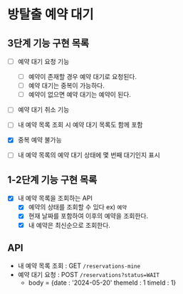 #  방탈출 예약 대기

## 3단계 기능 구현 목록
- [ ] 예약 대기 요청 기능
  - [ ] 예약이 존재할 경우 예약 대기로 요청된다.
  - [ ] 예약 대기는 중복이 가능하다.
  - [ ] 예약이 없으면 예약 대기는 예약이 된다.
- [ ] 예약 대기 취소 기능
- [ ] 내 예약 목록 조회 시 예약 대기 목록도 함께 포함
- [x] 중복 예약 불가능
- [ ] 내 예약 목록의 예약 대기 상태에 몇 번째 대기인지 표시


## 1-2단계 기능 구현 목록

- [x] 내 예약 목록을 조회하는 API
  - [x] 예약의 상태를 조회할 수 있다 ex) `예약`
  - [x] 현재 날짜를 포함하여 이후의 예약을 조회한다. 
  - [x] 내 예약은 최신순으로 조회한다.

## API
- 내 예약 목록 조회 : GET `/reservations-mine`
- 예약 대기 요청 : POST `/reservations?status=WAIT`
  - body = {date : '2024-05-20' themeId : 1 timeId : 1}
